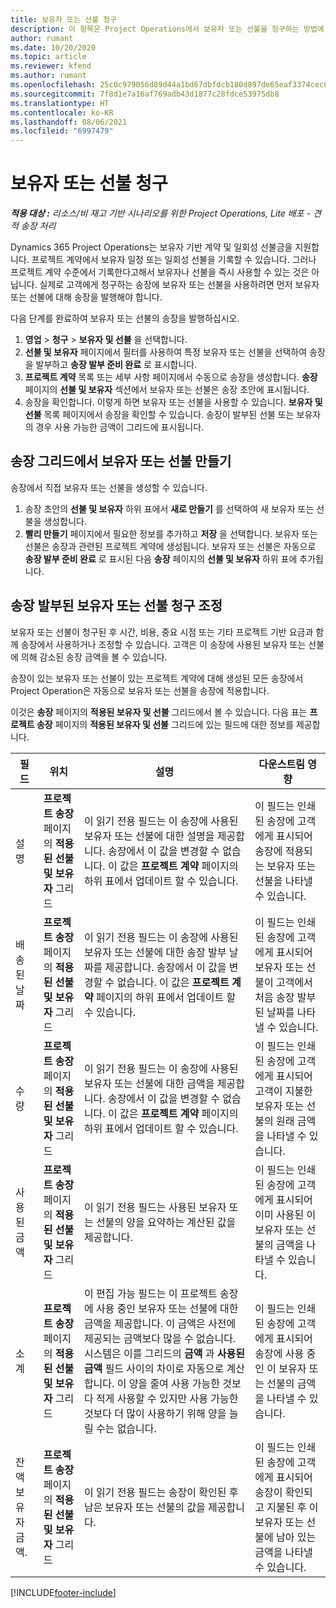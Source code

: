 ```yaml
---
title: 보유자 또는 선불 청구
description: 이 항목은 Project Operations에서 보유자 또는 선불을 청구하는 방법에 대한 정보를 제공합니다.
author: rumant
ms.date: 10/20/2020
ms.topic: article
ms.reviewer: kfend
ms.author: rumant
ms.openlocfilehash: 25c0c979056d89d44a1bd67dbfdcb180d897de65eaf3374cec0a2dc73c4e3568
ms.sourcegitcommit: 7f8d1e7a16af769adb43d1877c28fdce53975db8
ms.translationtype: HT
ms.contentlocale: ko-KR
ms.lasthandoff: 08/06/2021
ms.locfileid: "6997479"
---
```

# <a name="invoice-a-retainer-or-an-advance"></a>보유자 또는 선불 청구

_**적용 대상 :** 리소스/비 재고 기반 시나리오를 위한 Project Operations, Lite 배포 - 견적 송장 처리_

Dynamics 365 Project Operations는 보유자 기반 계약 및 일회성 선불금을 지원합니다. 프로젝트 계약에서 보유자 일정 또는 일회성 선불을 기록할 수 있습니다. 그러나 프로젝트 계약 수준에서 기록한다고해서 보유자나 선불을 즉시 사용할 수 있는 것은 아닙니다. 실제로 고객에게 청구하는 송장에 보유자 또는 선불을 사용하려면 먼저 보유자 또는 선불에 대해 송장을 발행해야 합니다.

다음 단계를 완료하여 보유자 또는 선불의 송장을 발행하십시오.

1. **영업** > **청구** > **보유자 및 선불** 을 선택합니다. 
2. **선불 및 보유자** 페이지에서 필터를 사용하여 특정 보유자 또는 선불을 선택하여 송장을 발부하고 **송장 발부 준비 완료** 로 표시합니다.
3. **프로젝트 계약** 목록 또는 세부 사항 페이지에서 수동으로 송장을 생성합니다. **송장** 페이지의 **선불 및 보유자** 섹션에서 보유자 또는 선불은 송장 초안에 표시됩니다.
4. 송장을 확인합니다. 이렇게 하면 보유자 또는 선불을 사용할 수 있습니다. **보유자 및 선불** 목록 페이지에서 송장을 확인할 수 있습니다. 송장이 발부된 선불 또는 보유자의 경우 사용 가능한 금액이 그리드에 표시됩니다.

## <a name="create-a-retainer-or-advance-from-the-invoice-grid"></a>송장 그리드에서 보유자 또는 선불 만들기

송장에서 직접 보유자 또는 선불을 생성할 수 있습니다.

1. 송장 초안의 **선불 및 보유자** 하위 표에서 **새로 만들기** 를 선택하여 새 보유자 또는 선불을 생성합니다. 
2. **빨리 만들기** 페이지에서 필요한 정보를 추가하고 **저장** 을 선택합니다. 보유자 또는 선불은 송장과 관련된 프로젝트 계약에 생성됩니다. 보유자 또는 선불은 자동으로 **송장 발부 준비 완료** 로 표시된 다음 **송장** 페이지의 **선불 및 보유자** 하위 표에 추가됩니다.

## <a name="reconcile-an-invoiced-retainer-or-advance"></a>송장 발부된 보유자 또는 선불 청구 조정

보유자 또는 선불이 청구된 후 시간, 비용, 중요 시점 또는 기타 프로젝트 기반 요금과 함께 송장에서 사용하거나 조정할 수 있습니다. 고객은 이 송장에 사용된 보유자 또는 선불에 의해 감소된 송장 금액을 볼 수 있습니다.

송장이 있는 보유자 또는 선불이 있는 프로젝트 계약에 대해 생성된 모든 송장에서 Project Operation은 자동으로 보유자 또는 선불을 송장에 적용합니다.

이것은 **송장** 페이지의 **적용된 보유자 및 선불** 그리드에서 볼 수 있습니다. 다음 표는 **프로젝트 송장** 페이지의 **적용된 보유자 및 선불** 그리드에 있는 필드에 대한 정보를 제공합니다.

| 필드 | 위치 | 설명 | 다운스트림 영향 |
| --- | --- | --- | --- |
| 설명 | **프로젝트 송장** 페이지의 **적용된 선불 및 보유자** 그리드 |이 읽기 전용 필드는 이 송장에 사용된 보유자 또는 선불에 대한 설명을 제공합니다. 송장에서 이 값을 변경할 수 없습니다. 이 값은 **프로젝트 계약** 페이지의 하위 표에서 업데이트 할 수 있습니다. | 이 필드는 인쇄된 송장에 고객에게 표시되어 송장에 적용되는 보유자 또는 선불을 나타낼 수 있습니다. |
| 배송된 날짜 | **프로젝트 송장** 페이지의 **적용된 선불 및 보유자** 그리드  | 이 읽기 전용 필드는 이 송장에 사용된 보유자 또는 선불에 대한 송장 발부 날짜를 제공합니다. 송장에서 이 값을 변경할 수 없습니다. 이 값은 **프로젝트 계약** 페이지의 하위 표에서 업데이트 할 수 있습니다. | 이 필드는 인쇄된 송장에 고객에게 표시되어 보유자 또는 선불이 고객에서 처음 송장 발부된 날짜를 나타낼 수 있습니다. |
| 수량 | **프로젝트 송장** 페이지의 **적용된 선불 및 보유자** 그리드  | 이 읽기 전용 필드는 이 송장에 사용된 보유자 또는 선불에 대한 금액을 제공합니다. 송장에서 이 값을 변경할 수 없습니다. 이 값은 **프로젝트 계약** 페이지의 하위 표에서 업데이트 할 수 있습니다. | 이 필드는 인쇄된 송장에 고객에게 표시되어 고객이 지불한 보유자 또는 선불의 원래 금액을 나타낼 수 있습니다. |
| 사용된 금액 | **프로젝트 송장** 페이지의 **적용된 선불 및 보유자** 그리드  | 이 읽기 전용 필드는 사용된 보유자 또는 선불의 양을 요약하는 계산된 값을 제공합니다. | 이 필드는 인쇄된 송장에 고객에게 표시되어 이미 사용된 이 보유자 또는 선불의 금액을 나타낼 수 있습니다. |
| 소계 | **프로젝트 송장** 페이지의 **적용된 선불 및 보유자** 그리드  | 이 편집 가능 필드는 이 프로젝트 송장에 사용 중인 보유자 또는 선불에 대한 금액을 제공합니다. 이 금액은 사전에 제공되는 금액보다 많을 수 없습니다. 시스템은 이를 그리드의 **금액** 과 **사용된 금액** 필드 사이의 차이로 자동으로 계산합니다. 이 양을 줄여 사용 가능한 것보다 적게 사용할 수 있지만 사용 가능한 것보다 더 많이 사용하기 위해 양을 늘릴 수는 없습니다. | 이 필드는 인쇄된 송장에 고객에게 표시되어 송장에 사용 중인 이 보유자 또는 선불의 금액을 나타낼 수 있습니다. |
| 잔액 보유자 금액. | **프로젝트 송장** 페이지의 **적용된 선불 및 보유자** 그리드  | 이 읽기 전용 필드는 송장이 확인된 후 남은 보유자 또는 선불의 값을 제공합니다. | 이 필드는 인쇄된 송장에 고객에게 표시되어 송장이 확인되고 지불된 후 이 보유자 또는 선불에 남아 있는 금액을 나타낼 수 있습니다. |


[!INCLUDE[footer-include](../../includes/footer-banner.md)]
